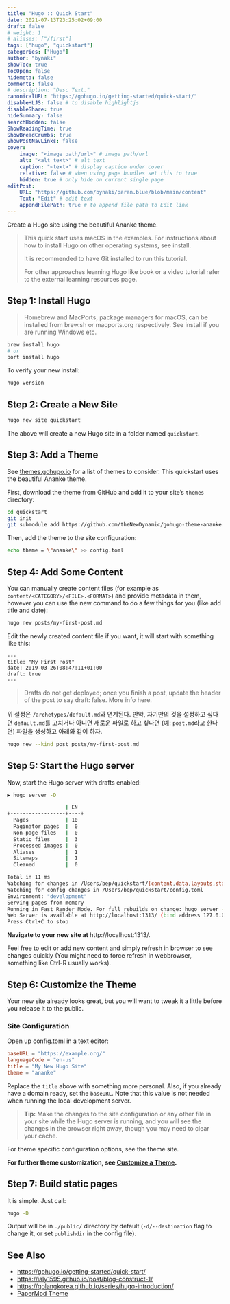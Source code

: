 ```yaml
---
title: "Hugo :: Quick Start"
date: 2021-07-13T23:25:02+09:00
draft: false
# weight: 1
# aliases: ["/first"]
tags: ["hugo", "quickstart"]
categories: ["Hugo"]
author: "bynaki"
showToc: true
TocOpen: false
hidemeta: false
comments: false
# description: "Desc Text."
canonicalURL: "https://gohugo.io/getting-started/quick-start/"
disableHLJS: false # to disable highlightjs
disableShare: true
hideSummary: false
searchHidden: false
ShowReadingTime: true
ShowBreadCrumbs: true
ShowPostNavLinks: false
cover:
    image: "<image path/url>" # image path/url
    alt: "<alt text>" # alt text
    caption: "<text>" # display caption under cover
    relative: false # when using page bundles set this to true
    hidden: true # only hide on current single page
editPost:
    URL: "https://github.com/bynaki/paran.blue/blob/main/content"
    Text: "Edit" # edit text
    appendFilePath: true # to append file path to Edit link
---
```


Create a Hugo site using the beautiful Ananke theme.

> This quick start uses macOS in the examples. For instructions about how to install Hugo on other operating systems, see install.
>
> It is recommended to have Git installed to run this tutorial.
>
> For other approaches learning Hugo like book or a video tutorial refer to the external learning resources page.

## Step 1: Install Hugo

> Homebrew and MacPorts, package managers for macOS, can be installed from brew.sh or macports.org respectively. See install if you are running Windows etc.

```bash
brew install hugo
# or
port install hugo
```

To verify your new install:

```bash
hugo version
```

## Step 2: Create a New Site

```bash
hugo new site quickstart
```

The above will create a new Hugo site in a folder named `quickstart`.

## Step 3: Add a Theme

See [themes.gohugo.io](https://themes.gohugo.io) for a list of themes to consider. This quickstart uses the beautiful Ananke theme.

First, download the theme from GitHub and add it to your site’s `themes` directory:

```bash
cd quickstart
git init
git submodule add https://github.com/theNewDynamic/gohugo-theme-ananke.git themes/ananke
```

Then, add the theme to the site configuration:

```bash
echo theme = \"ananke\" >> config.toml
```

## Step 4: Add Some Content

You can manually create content files (for example as `content/<CATEGORY>/<FILE>.<FORMAT>`) and provide metadata in them, however you can use the new command to do a few things for you (like add title and date):

```bash
hugo new posts/my-first-post.md
```

Edit the newly created content file if you want, it will start with something like this:

```
---
title: "My First Post"
date: 2019-03-26T08:47:11+01:00
draft: true
---
```

> Drafts do not get deployed; once you finish a post, update the header of the post to say draft: false. More info here.

위 설정은 `/archetypes/default.md`와 연계된다. 만약, 자기만의 것을 설정하고 싶다면 `default.md`를 고치거나 아니면 새로운 파일로 하고 싶다면 (예: `post.md`라고 한다면) 파일을 생성하고 아래와 같이 하자.

```bash
hugo new --kind post posts/my-first-post.md
```

## Step 5: Start the Hugo server

Now, start the Hugo server with drafts enabled:

```bash
▶ hugo server -D

                   | EN
+------------------+----+
  Pages            | 10
  Paginator pages  |  0
  Non-page files   |  0
  Static files     |  3
  Processed images |  0
  Aliases          |  1
  Sitemaps         |  1
  Cleaned          |  0

Total in 11 ms
Watching for changes in /Users/bep/quickstart/{content,data,layouts,static,themes}
Watching for config changes in /Users/bep/quickstart/config.toml
Environment: "development"
Serving pages from memory
Running in Fast Render Mode. For full rebuilds on change: hugo server --disableFastRender
Web Server is available at http://localhost:1313/ (bind address 127.0.0.1)
Press Ctrl+C to stop
```

**Navigate to your new site at** http://localhost:1313/.

Feel free to edit or add new content and simply refresh in browser to see changes quickly (You might need to force refresh in webbrowser, something like Ctrl-R usually works).

## Step 6: Customize the Theme

Your new site already looks great, but you will want to tweak it a little before you release it to the public.

### Site Configuration

Open up config.toml in a text editor:

```toml
baseURL = "https://example.org/"
languageCode = "en-us"
title = "My New Hugo Site"
theme = "ananke"
```

Replace the `title` above with something more personal. Also, if you already have a domain ready, set the `baseURL`. Note that this value is not needed when running the local development server.

> **Tip:** Make the changes to the site configuration or any other file in your site while the Hugo server is running, and you will see the changes in the browser right away, though you may need to clear your cache.

For theme specific configuration options, see the theme site.

**For further theme customization, see [Customize a Theme](https://gohugo.io/hugo-modules/theme-components/).**

## Step 7: Build static pages

It is simple. Just call:

```bash
hugo -D
```

Output will be in `./public/` directory by default (`-d/--destination` flag to change it, or set `publishdir` in the config file).

## See Also

- https://gohugo.io/getting-started/quick-start/
- https://ialy1595.github.io/post/blog-construct-1/
- https://golangkorea.github.io/series/hugo-introduction/
- [PaperMod Theme](https://themes.gohugo.io/themes/hugo-papermod/)
